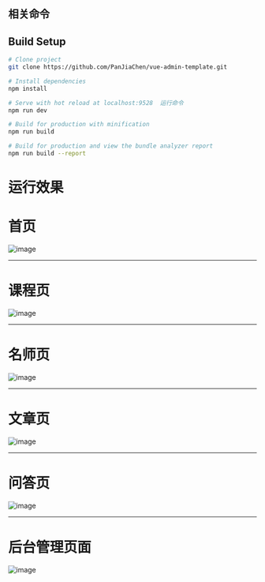 ## 相关命令
## Build Setup

```bash
# Clone project
git clone https://github.com/PanJiaChen/vue-admin-template.git

# Install dependencies
npm install

# Serve with hot reload at localhost:9528  运行命令
npm run dev

# Build for production with minification
npm run build

# Build for production and view the bundle analyzer report
npm run build --report
```

# 运行效果
# 首页
![image](https://user-images.githubusercontent.com/77136167/181914684-471b0327-78d3-49f6-856e-3604741cc88d.png)


---


# 课程页
![image](https://user-images.githubusercontent.com/77136167/181914718-b049bcb9-ac19-416e-ae7e-368c1bdbf56c.png)



---

# 名师页
![image](https://user-images.githubusercontent.com/77136167/181914731-d1e89ea4-b713-468e-8fe6-36dbbc5ecaa0.png)


---


# 文章页
![image](https://user-images.githubusercontent.com/77136167/181914777-5d2dada6-039c-4106-afa0-9ddd423cd198.png)


---


# 问答页
![image](https://user-images.githubusercontent.com/77136167/181914778-6c9abedb-2318-4c9a-ad42-46ba1c15e4f3.png)



---



#                                                                 后台管理页面
![image](https://user-images.githubusercontent.com/77136167/181914945-14ad4499-3df0-4796-aa6b-6c4321131387.png)

